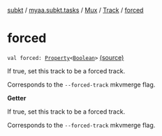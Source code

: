 [subkt](../../../index.md) / [myaa.subkt.tasks](../../index.md) / [Mux](../index.md) / [Track](index.md) / [forced](./forced.md)

# forced

`val forced: `[`Property`](https://docs.gradle.org/current/javadoc/org/gradle/api/provider/Property.html)`<`[`Boolean`](https://kotlinlang.org/api/latest/jvm/stdlib/kotlin/-boolean/index.html)`>` [(source)](https://github.com/Myaamori/SubKt/blob/0.1.10/src/main/kotlin/myaa/subkt/tasks/muxtask.kt#L238)

If true, set this track to be a forced track.

Corresponds to the `--forced-track` mkvmerge flag.

**Getter**

If true, set this track to be a forced track.

Corresponds to the `--forced-track` mkvmerge flag.

